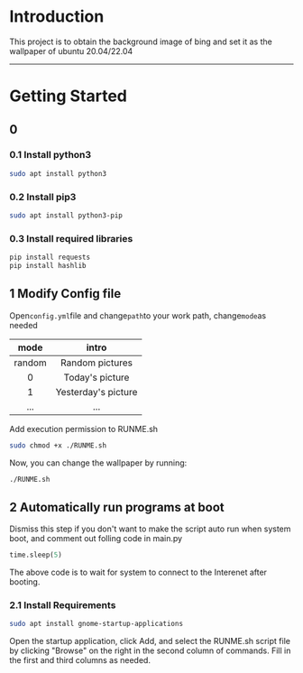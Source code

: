 # Introduction

This project is to obtain the background image of bing and set it as the wallpaper of ubuntu 20.04/22.04


*****

# Getting Started

## 0 
### 0.1 Install python3
```bash
sudo apt install python3
```

### 0.2 Install pip3
```bash
sudo apt install python3-pip
```
### 0.3 Install required libraries
```bash
pip install requests
pip install hashlib
```

## 1 Modify Config file

Open``config.yml``file and change``path``to your work path, change``mode``as needed

|mode|intro|
|:---:|:---:|
|random|Random pictures|
|0|Today's picture|
|1|Yesterday's picture|
|...|...|


Add execution permission to RUNME.sh
```bash
sudo chmod +x ./RUNME.sh
```
Now, you can change the wallpaper by running:

```bash
./RUNME.sh
```


## 2 Automatically run programs at boot
Dismiss this step if you don't want to make the script auto run when system boot, and comment out folling code in main.py
```python
time.sleep(5)
```
The above code is to wait for system to connect to the Interenet after booting.


### 2.1 Install Requirements
```bash
sudo apt install gnome-startup-applications
``` 

Open the startup application, click Add, and select the RUNME.sh script file by clicking "Browse" on the right in the second column of commands. 
Fill in the first and third columns as needed.
